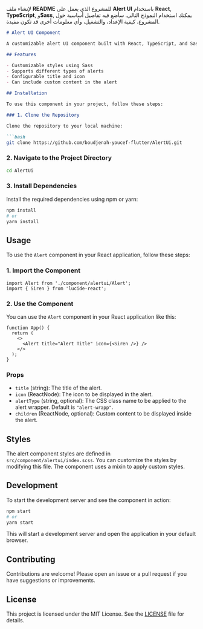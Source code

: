 لإنشاء ملف **README** للمشروع الذي يعمل على **Alert UI** باستخدام **React**, **TypeScript**, و**Sass**, يمكنك استخدام النموذج التالي. سأضع فيه تفاصيل أساسية حول المشروع، كيفية الإعداد، والتشغيل، وأي معلومات أخرى قد تكون مفيدة.

```markdown
# Alert UI Component

A customizable alert UI component built with React, TypeScript, and Sass. This component is designed to be used for displaying alert messages with various styles and icons.

## Features

- Customizable styles using Sass
- Supports different types of alerts
- Configurable title and icon
- Can include custom content in the alert

## Installation

To use this component in your project, follow these steps:

### 1. Clone the Repository

Clone the repository to your local machine:

```bash
git clone https://github.com/boudjenah-youcef-flutter/AlertUi.git
```

### 2. Navigate to the Project Directory

```bash
cd AlertUi
```

### 3. Install Dependencies

Install the required dependencies using npm or yarn:

```bash
npm install
# or
yarn install
```

## Usage

To use the `Alert` component in your React application, follow these steps:

### 1. Import the Component

```tsx
import Alert from './component/alertui/Alert';
import { Siren } from 'lucide-react';
```

### 2. Use the Component

You can use the `Alert` component in your React application like this:

```tsx
function App() {
  return (
    <>
      <Alert title="Alert Title" icon={<Siren />} />
    </>
  );
}
```

### Props

- `title` (string): The title of the alert.
- `icon` (ReactNode): The icon to be displayed in the alert.
- `alertType` (string, optional): The CSS class name to be applied to the alert wrapper. Default is `"alert-wrapp"`.
- `children` (ReactNode, optional): Custom content to be displayed inside the alert.

## Styles

The alert component styles are defined in `src/component/alertui/index.scss`. You can customize the styles by modifying this file. The component uses a mixin to apply custom styles.

## Development

To start the development server and see the component in action:

```bash
npm start
# or
yarn start
```

This will start a development server and open the application in your default browser.

## Contributing

Contributions are welcome! Please open an issue or a pull request if you have suggestions or improvements.

## License

This project is licensed under the MIT License. See the [LICENSE](LICENSE) file for details.

```


